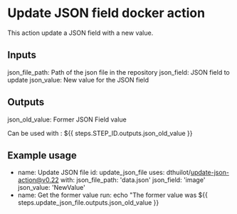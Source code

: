 # Update JSON field docker action

This action update a JSON field with a new value.

## Inputs

json_file_path: Path of the json file in the repository
json_field: JSON field to update
json_value: New value for the JSON field

## Outputs

json_old_value: Former JSON Field value

Can be used with :  ${{ steps.STEP_ID.outputs.json_old_value }}

## Example usage

- name: Update JSON file
  id: update_json_file
  uses: dthuilot/update-json-action@v0.22
  with:
    json_file_path: 'data.json'
    json_field: 'image'
    json_value: 'NewValue'
- name: Get the former value
  run: echo "The former value was ${{ steps.update_json_file.outputs.json_old_value }}
  